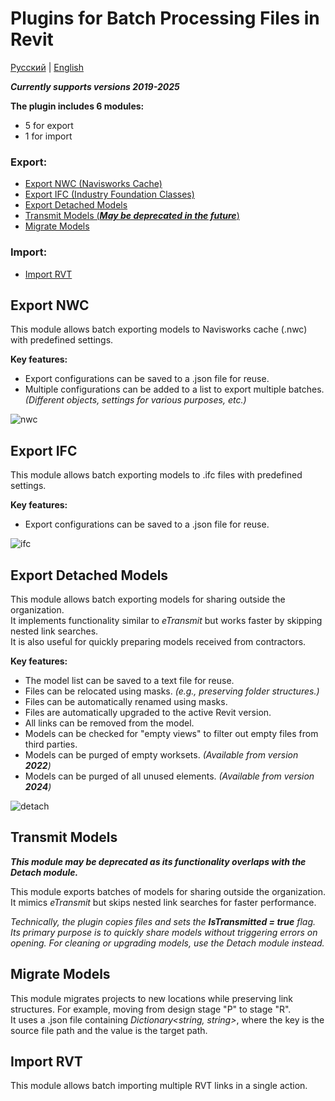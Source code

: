 # Plugins for Batch Processing Files in Revit

<a href="README.ru-RU.md">Русский</a> | <a href="README.md">English</a>

***Currently supports versions 2019-2025***

  **The plugin includes 6 modules:**
  - 5 for export
  - 1 for import

 ### Export:
  - [Export NWC (Navisworks Cache)](#export-nwc)
  - [Export IFC (Industry Foundation Classes)](#export-ifc)
  - [Export Detached Models](#export-detached-models)
  - [Transmit Models (***May be deprecated in the future***)](#transmit-models)
  - [Migrate Models](#migrate-models)

### Import:
  - [Import RVT](#import-rvt)

## Export NWC
This module allows batch exporting models to Navisworks cache (.nwc) with predefined settings.

  **Key features:**
  - Export configurations can be saved to a .json file for reuse.
  - Multiple configurations can be added to a list to export multiple batches. *(Different objects, settings for various purposes, etc.)*

![nwc](https://github.com/user-attachments/assets/8a78ce83-3c0b-4ac0-9242-01cb7607a750)

## Export IFC
This module allows batch exporting models to .ifc files with predefined settings.

 **Key features:**
  - Export configurations can be saved to a .json file for reuse.

![ifc](https://github.com/user-attachments/assets/4fc70ff8-7b1b-4d70-8e90-ede45c8cc59c)

## Export Detached Models
This module allows batch exporting models for sharing outside the organization.<br>
It implements functionality similar to *eTransmit* but works faster by skipping nested link searches.<br>
It is also useful for quickly preparing models received from contractors.

  **Key features:**
  - The model list can be saved to a text file for reuse.
  - Files can be relocated using masks. *(e.g., preserving folder structures.)*
  - Files can be automatically renamed using masks.
  - Files are automatically upgraded to the active Revit version.
  - All links can be removed from the model.
  - Models can be checked for "empty views" to filter out empty files from third parties.
  - Models can be purged of empty worksets. *(Available from version **2022**)*
  - Models can be purged of all unused elements. *(Available from version **2024**)*
  
![detach](https://github.com/user-attachments/assets/fc7e8ebe-9ac9-4068-83c8-ff91a0c64e9c)

## Transmit Models
***This module may be deprecated as its functionality overlaps with the Detach module.*** <br>

This module exports batches of models for sharing outside the organization. <br>
It mimics *eTransmit* but skips nested link searches for faster performance. <br>

*Technically, the plugin copies files and sets the **IsTransmitted = true** flag. Its primary purpose is to quickly share models without triggering errors on opening. For cleaning or upgrading models, use the Detach module instead.*

## Migrate Models
This module migrates projects to new locations while preserving link structures. For example, moving from design stage "P" to stage "R". <br>
It uses a .json file containing *Dictionary<string, string>*, where the key is the source file path and the value is the target path.

## Import RVT
This module allows batch importing multiple RVT links in a single action.
